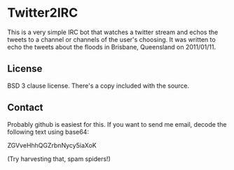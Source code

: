 Twitter2IRC
===========

This is a very simple IRC bot that watches a twitter stream and echos the tweets
to a channel or channels of the user's choosing. It was written to echo the
tweets about the floods in Brisbane, Queensland on 2011/01/11.

License
-------

BSD 3 clause license. There's a copy included with the source.

Contact
-------

Probably github is easiest for this. If you want to send me email, decode the
following text using base64:

  ZGVveHhhQGZrbnNycy5iaXoK

(Try harvesting that, spam spiders!)

